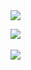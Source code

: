 <img src="https://capsule-render.vercel.app/api?type=waving&color=auto&height=200&section=header&text=ClaireJ&fontSize=90" />


<img src="https://github-readme-stats.vercel.app/api/top-langs/?username=kjeon0901&layout=compact"><br><br>
<img src="https://github-readme-stats.vercel.app/api?username=kjeon0901&show_icons=true">

<!--
### Hi there 👋

- 🔭 I’m currently working on ...
- 🌱 I’m currently learning ...
- 👯 I’m looking to collaborate on ...
- 🤔 I’m looking for help with ...
- 💬 Ask me about ...
- 📫 How to reach me: ...
- 😄 Pronouns: ...
- ⚡ Fun fact: ...
-->
